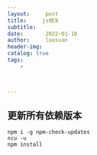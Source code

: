 ```yaml
---
layout:     post
title:     js相关
subtitle:   
date:       2022-01-10
author:     laosuan
header-img: 
catalog: true
tags:
    - 



---
```






## 更新所有依赖版本

```
npm i -g npm-check-updates
ncu -u
npm install
```

